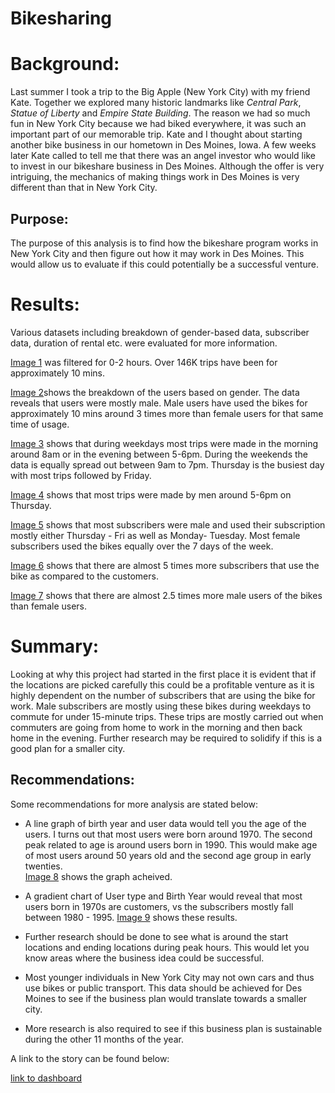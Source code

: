 # Bikesharing

# Background:

Last summer I took a trip to the Big Apple (New York City) with my friend Kate.  Together we explored many historic landmarks like *Central Park*, *Statue of Liberty* and *Empire State Building*.  The reason we had so much fun in New York City because we had biked everywhere, it was such an important part of our memorable trip. Kate and I thought about starting another bike business in our hometown in Des Moines, Iowa.  A few weeks later Kate called to tell me that there was an angel investor who would like to invest in our bikeshare business in Des Moines. Although the offer is very intriguing, the mechanics of making things work in Des Moines is very different than that in New York City.

## Purpose:
The purpose of this analysis is to find how the bikeshare program works in New York City and then figure out how it may work in Des Moines.  This would allow us to evaluate if this could potentially be a successful venture.

# Results:

Various datasets including breakdown of gender-based data, subscriber data, duration of rental etc. were evaluated for more information.  

[Image 1](https://github.com/Nidaiq/bikesharing/blob/main/Image%201.png) was filtered for 0-2 hours.  Over 146K trips have been for approximately 10 mins.

[Image 2](https://github.com/Nidaiq/bikesharing/blob/main/Image%202.png)shows the breakdown of the users based on gender.  The data reveals that users were mostly male.  Male users have used the bikes for approximately 10 mins around 3 times more than female users for that same time of usage.

[Image 3](https://github.com/Nidaiq/bikesharing/blob/main/Image%203.png) shows that during weekdays most trips were made in the morning around 8am or in the evening between 5-6pm.  During the weekends the data is equally spread out between 9am to 7pm.  Thursday is the busiest day with most trips followed by Friday.  

[Image 4](https://github.com/Nidaiq/bikesharing/blob/main/Image%204.png) shows that most trips were made by men around 5-6pm on Thursday. 

[Image 5](https://github.com/Nidaiq/bikesharing/blob/main/Image%205.png) shows that most subscribers were male and used their subscription mostly either Thursday - Fri  as well as Monday- Tuesday.  Most female subscribers used the bikes equally over the 7 days of the week.

[Image 6](https://github.com/Nidaiq/bikesharing/blob/main/Image%206.png) shows that there are almost 5 times more subscribers that use the bike as compared to the customers.

[Image 7](https://github.com/Nidaiq/bikesharing/blob/main/Image%207.png) shows that there are almost 2.5 times more male users of the bikes than female users.

# Summary:
Looking at why this project had started in the first place it is evident that if the locations are picked carefully this could be a profitable venture as it is highly dependent on the number of subscribers that are using the bike for work.  Male subscribers are mostly using these bikes during weekdays to commute for under 15-minute trips.  These trips are mostly carried out when commuters are going from home to work in the morning and then back home in the evening. Further research may be required to solidify if this is a good plan for a smaller city.

## Recommendations:
Some recommendations for more analysis are stated below:

- A line graph of birth year and user data would tell you the age of the users.  I turns out that most users were born  around 1970.  The second peak related to age is around users born in 1990.  This would make age of most users around 50 years old and the second age group in early twenties.  
[Image 8](https://github.com/Nidaiq/bikesharing/blob/main/Image%208.png) shows the graph acheived.

- A gradient chart of User type and Birth Year would reveal that most users born in 1970s are customers, vs the subscribers mostly fall between 1980 - 1995.
[Image 9](https://github.com/Nidaiq/bikesharing/blob/main/Image%209.png) shows these results.

- Further research should be done to see what is around the start locations and ending locations during peak hours. This would let you know areas where the business idea could be successful. 

- Most younger individuals in New York City may not own cars and thus use bikes or public transport.  This data should be achieved for Des Moines to see if the business plan would translate towards a smaller city.

- More research is also required to see if this business plan is sustainable during the other 11 months of the year.

A link to the story can be found below:

[link to dashboard](https://public.tableau.com/app/profile/nida.iqbal/viz/Challenge14_16222433126700/ChallengeStory)
